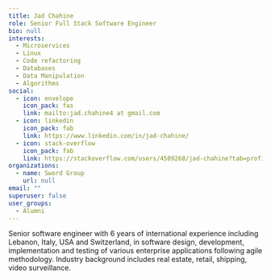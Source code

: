 ```yaml
---
title: Jad Chahine
role: Senior Full Stack Software Engineer
bio: null
interests:
  - Microservices
  - Linux
  - Code refactoring
  - Databases
  - Data Manipulation
  - Algorithms
social:
  - icon: envelope
    icon_pack: fas
    link: mailto:jad.chahine4 at gmail.com
  - icon: linkedin
    icon_pack: fab
    link: https://www.linkedin.com/in/jad-chahine/
  - icon: stack-overflow
    icon_pack: fab
    link: https://stackoverflow.com/users/4509268/jad-chahine?tab=profile
organizations:
  - name: Sword Group
    url: null
email: ""
superuser: false
user_groups:
  - Alumni
---
```

Senior software engineer with 6 years of international experience including Lebanon, Italy, USA and Switzerland, in software design, development, implementation and testing of various enterprise applications following agile methodology. Industry background includes real estate, retail, shipping, video surveillance.